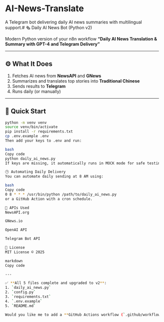 # AI-News-Translate
A Telegram bot delivering daily AI news summaries with multilingual support.# 🗞️ Daily AI News Bot (Python v2)

Modern Python version of your n8n workflow **“Daily AI News Translation & Summary with GPT-4 and Telegram Delivery”**

---

## ⚙️ What It Does
1. Fetches AI news from **NewsAPI** and **GNews**
2. Summarizes and translates top stories into **Traditional Chinese**
3. Sends results to **Telegram**
4. Runs daily (or manually)

---

## 🚀 Quick Start

```bash
python -m venv venv
source venv/bin/activate
pip install -r requirements.txt
cp .env.example .env
Then add your keys to .env and run:

bash
Copy code
python daily_ai_news.py
If keys are missing, it automatically runs in MOCK mode for safe testing.

🕒 Automating Daily Delivery
You can automate daily sending at 8 AM using:

bash
Copy code
0 8 * * * /usr/bin/python /path/to/daily_ai_news.py
or a GitHub Action with a cron schedule.

🧩 APIs Used
NewsAPI.org

GNews.io

OpenAI API

Telegram Bot API

🪪 License
MIT License © 2025

markdown
Copy code

---

✅ **All 5 files complete and upgraded to v2**:
1. `daily_ai_news.py`  
2. `config.py`  
3. `requirements.txt`  
4. `.env.example`  
5. `README.md`  

Would you like me to add a **GitHub Actions workflow (`.github/workflows/daily.yml`)** so it auto-po
